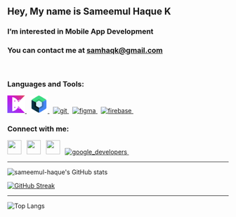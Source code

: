## Hey, My name is Sameemul Haque K 

### I’m interested in Mobile App Development <br>
### You can contact me at [samhaqk@gmail.com](mailto:samhaqk@gmail.com)
<br>

### Languages and Tools:
<a href="https://developer.android.com/kotlin/" target="_blank" rel="noreferrer">
<img src="https://raw.githubusercontent.com/sameemul-haque/logo/main/kotlin_android.svg" alt="kotlin" width="40" height="40"/> </a> 
&nbsp;
<a href="https://developer.android.com/jetpack/compose" target="_blank" rel="noreferrer">
<img src="https://raw.githubusercontent.com/sameemul-haque/logo/main/jetpack_compose.svg" alt="compose" width="40" height="40"/> </a>
&nbsp;
<a href="https://git-scm.com/" target="_blank" rel="noreferrer">
<img src="https://www.vectorlogo.zone/logos/git-scm/git-scm-icon.svg" alt="git" width="40" height="40"/> </a> 
&nbsp;
<a href="https://figma.com/" target="_blank" rel="noreferrer">
<img src="https://www.vectorlogo.zone/logos/figma/figma-icon.svg" alt="figma" width="40" height="40"/> </a> 
&nbsp;
<a href="https://firebase.google.com/" target="_blank" rel="noreferrer">
<img src="https://www.vectorlogo.zone/logos/firebase/firebase-icon.svg" alt="firebase" width="40" height="40"/> </a> 
&nbsp;


<br>

### Connect with me:

<p align="left"> 
<a href="https://www.linkedin.com/in/sameemul-haque" target="_blank" rel="noreferrer"><img src="https://raw.githubusercontent.com/danielcranney/readme-generator/main/public/icons/socials/linkedin.svg" width="32" height="32" /></a> 
&nbsp;
<a href="https://www.twitter.com/erasedshadow" target="_blank" rel="noreferrer"><img src="https://raw.githubusercontent.com/danielcranney/readme-generator/main/public/icons/socials/twitter.svg" width="32" height="32" /></a>
&nbsp; 
<a href="http://www.instagram.com/sameemul_haque" target="_blank" rel="noreferrer"><img src="https://raw.githubusercontent.com/danielcranney/readme-generator/main/public/icons/socials/instagram.svg" width="32" height="32" /></a> 
&nbsp;
<a href="https://g.dev/sameemul-haque/" target="_blank" rel="noreferrer">
<img src="https://www.gstatic.com/devrel-devsite/prod/v04993a285e47ce7ae4bb513179c3071d4f2a8975b8f303b510c516323adf1b16/developers/images/icon.svg" alt="google_developers" width="40" height="32"/> </a> 
&nbsp;
</p>

---
![sameemul-haque's GitHub stats](https://github-readme-stats.vercel.app/api?username=sameemul-haque&show_icons=true&theme=react&count_private=true&hide_border=true)

[![GitHub Streak](https://github-readme-streak-stats.herokuapp.com?user=sameemul-haque&theme=react&hide_border=true&border_radius=5)](https://git.io/streak-stats)

---
![Top Langs](https://github-readme-stats.vercel.app/api/top-langs/?username=sameemul-haque&layout=compact&langs_count=6&theme=react&hide_border=true&hide=Hack)

<!---
sameemul-haque/sameemul-haque is a ✨ special ✨ repository because its README.md (this file) appears on your GitHub profile.
You can click the Preview link to take a look at your changes.
--->
